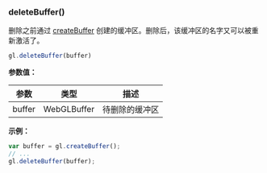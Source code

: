 ### deleteBuffer()

删除之前通过 [createBuffer](#createBuffer) 创建的缓冲区。删除后，该缓冲区的名字又可以被重新激活了。

```js
gl.deleteBuffer(buffer)
```

**参数值：**

|参数|类型|描述|
|-|-|-|
|buffer|WebGLBuffer|待删除的缓冲区|

**示例：**

```js
var buffer = gl.createBuffer();
// ...
gl.deleteBuffer(buffer);
```
